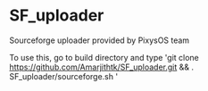 # SF_uploader
Sourceforge uploader provided by PixysOS team

To use this, go to build directory and type 'git clone https://github.com/Amarjithtk/SF_uploader.git && . SF_uploader/sourceforge.sh '
